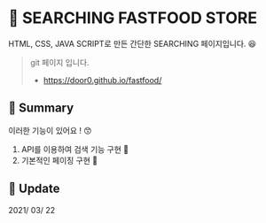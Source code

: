 # :newspaper: SEARCHING FASTFOOD STORE

HTML, CSS, JAVA SCRIPT로 만든 간단한 SEARCHING 페이지입니다. :satisfied:

> git 페이지 입니다. <br>
> - https://door0.github.io/fastfood/

## :pushpin: Summary

이러한 기능이 있어요 ! :kissing_smiling_eyes:
1. API를 이용하여 검색 기능 구현  :mag_right:
2. 기본적인 페이징 구현 :book:

## :calendar: Update

2021/ 03/ 22